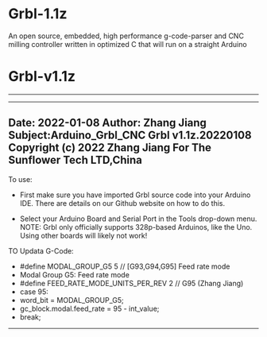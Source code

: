 # Grbl-1.1z
An open source, embedded, high performance g-code-parser and CNC milling controller written in optimized C that will run on a straight Arduino
# Grbl-v1.1z
------------------------------------------------
------------------------------------------------
Date: 2022-01-08
Author: Zhang Jiang 
Subject:Arduino_Grbl_CNC Grbl v1.1z.20220108
Copyright (c) 2022 Zhang Jiang For The Sunflower Tech LTD,China
------------------------------------------------

To use:
- First make sure you have imported Grbl source code into your Arduino
  IDE. There are details on our Github website on how to do this.

- Select your Arduino Board and Serial Port in the Tools drop-down menu.
  NOTE: Grbl only officially supports 328p-based Arduinos, like the Uno.
  Using other boards will likely not work!
 
TO Updata G-Code:
- #define MODAL_GROUP_G5 5 // [G93,G94,G95] Feed rate mode
- Modal Group G5: Feed rate mode
- #define FEED_RATE_MODE_UNITS_PER_REV  2 // G95 (Zhang Jiang)
- case 95:
- word_bit = MODAL_GROUP_G5;
- gc_block.modal.feed_rate = 95 - int_value;
- break;
------------------------------------------------
